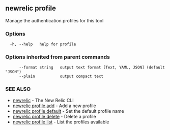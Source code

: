 ## newrelic profile

Manage the authentication profiles for this tool

### Options

```
  -h, --help   help for profile
```

### Options inherited from parent commands

```
      --format string   output text format [Text, YAML, JSON] (default "JSON")
      --plain           output compact text
```

### SEE ALSO

* [newrelic](newrelic.md)	 - The New Relic CLI
* [newrelic profile add](newrelic_profile_add.md)	 - Add a new profile
* [newrelic profile default](newrelic_profile_default.md)	 - Set the default profile name
* [newrelic profile delete](newrelic_profile_delete.md)	 - Delete a profile
* [newrelic profile list](newrelic_profile_list.md)	 - List the profiles available

